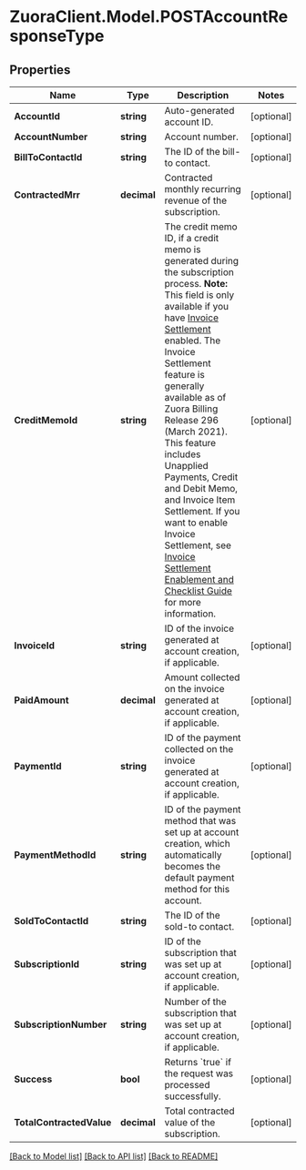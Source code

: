 # ZuoraClient.Model.POSTAccountResponseType

## Properties

Name | Type | Description | Notes
------------ | ------------- | ------------- | -------------
**AccountId** | **string** | Auto-generated account ID.  | [optional] 
**AccountNumber** | **string** | Account number.  | [optional] 
**BillToContactId** | **string** | The ID of the bill-to contact.  | [optional] 
**ContractedMrr** | **decimal** | Contracted monthly recurring revenue of the subscription.  | [optional] 
**CreditMemoId** | **string** | The credit memo ID, if a credit memo is generated during the subscription process.  **Note:** This field is only available if you have [Invoice Settlement](https://knowledgecenter.zuora.com/Billing/Billing_and_Payments/Invoice_Settlement) enabled. The Invoice Settlement feature is generally available as of Zuora Billing Release 296 (March 2021). This feature includes Unapplied Payments, Credit and Debit Memo, and Invoice Item Settlement. If you want to enable Invoice Settlement, see [Invoice Settlement Enablement and Checklist Guide](https://knowledgecenter.zuora.com/Billing/Billing_and_Payments/Invoice_Settlement/Invoice_Settlement_Migration_Checklist_and_Guide) for more information.  | [optional] 
**InvoiceId** | **string** | ID of the invoice generated at account creation, if applicable.  | [optional] 
**PaidAmount** | **decimal** | Amount collected on the invoice generated at account creation, if applicable.  | [optional] 
**PaymentId** | **string** | ID of the payment collected on the invoice generated at account creation, if applicable.  | [optional] 
**PaymentMethodId** | **string** | ID of the payment method that was set up at account creation, which automatically becomes the default payment method for this account.  | [optional] 
**SoldToContactId** | **string** | The ID of the sold-to contact.  | [optional] 
**SubscriptionId** | **string** | ID of the subscription that was set up at account creation, if applicable.  | [optional] 
**SubscriptionNumber** | **string** | Number of the subscription that was set up at account creation, if applicable.  | [optional] 
**Success** | **bool** | Returns &#x60;true&#x60; if the request was processed successfully.  | [optional] 
**TotalContractedValue** | **decimal** | Total contracted value of the subscription.  | [optional] 

[[Back to Model list]](../README.md#documentation-for-models) [[Back to API list]](../README.md#documentation-for-api-endpoints) [[Back to README]](../README.md)

